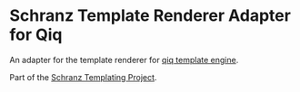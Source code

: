# Schranz Template Renderer Adapter for Qiq

An adapter for the template renderer for [qiq template engine](https://github.com/qiqphp/qiq).

Part of the [Schranz Templating Project](https://github.com/schranz-templating/templating).
